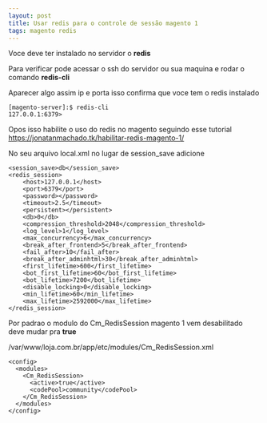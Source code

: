 ```yaml
---
layout: post
title: Usar redis para o controle de sessão magento 1
tags: magento redis
---
```

Voce deve ter instalado no servidor o **redis**

Para verificar pode acessar o ssh do servidor ou sua maquina e rodar o comando **redis-cli**

Aparecer algo assim ip e porta isso confirma que voce tem o redis instalado

```
[magento-server]:$ redis-cli
127.0.0.1:6379>
```

Opos isso habilite o uso do redis no magento seguindo esse tutorial
https://jonatanmachado.tk/habilitar-redis-magento-1/


No seu arquivo  local.xml no lugar de session_save adicione

```
<session_save>db</session_save>
<redis_session>
    <host>127.0.0.1</host>
    <port>6379</port>
    <password></password>
    <timeout>2.5</timeout>
    <persistent></persistent>
    <db>0</db>
    <compression_threshold>2048</compression_threshold>
    <log_level>1</log_level>
    <max_concurrency>6</max_concurrency>
    <break_after_frontend>5</break_after_frontend>
    <fail_after>10</fail_after>
    <break_after_adminhtml>30</break_after_adminhtml>
    <first_lifetime>600</first_lifetime>
    <bot_first_lifetime>60</bot_first_lifetime>
    <bot_lifetime>7200</bot_lifetime>
    <disable_locking>0</disable_locking>
    <min_lifetime>60</min_lifetime>
    <max_lifetime>2592000</max_lifetime>
</redis_session>
```

Por padrao o modulo do Cm_RedisSession  magento 1 vem desabilitado deve mudar pra **true**

/var/www/loja.com.br/app/etc/modules/Cm_RedisSession.xml

```
<config>
  <modules>
    <Cm_RedisSession>
      <active>true</active>
      <codePool>community</codePool>
    </Cm_RedisSession>
  </modules>
</config>
```

